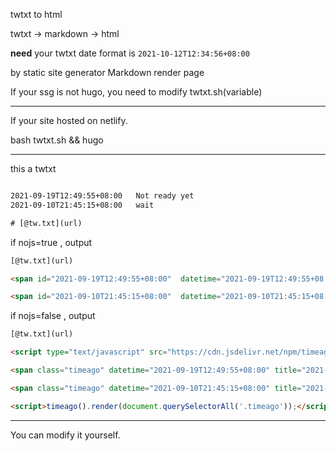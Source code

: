 twtxt to html

twtxt -> markdown -> html

**need** your twtxt date format is `2021-10-12T12:34:56+08:00` 

by static site generator Markdown render page

If your ssg is not hugo, you need to modify twtxt.sh(variable)

---

If your site hosted on netlify.

bash twtxt.sh && hugo 

---

this a twtxt

```tw.txt

2021-09-19T12:49:55+08:00	Not ready yet
2021-09-10T21:45:15+08:00	wait

# [@tw.txt](url)
```

if nojs=true , output

```html
[@tw.txt](url)

<span id="2021-09-19T12:49:55+08:00"  datetime="2021-09-19T12:49:55+08:00" title="2021-09-19T12:49:55+08:00"><a href="#2021-09-19T12:49:55+08:00">2021-09-19T12:49:55+08:00</a></span><br />Not ready yet

<span id="2021-09-10T21:45:15+08:00"  datetime="2021-09-10T21:45:15+08:00" title="2021-09-10T21:45:15+08:00"><a href="#2021-09-10T21:45:15+08:00">2021-09-10T21:45:15+08:00</a></span><br />wait

```

if nojs=false , output

```html
[@tw.txt](url)

<script type="text/javascript" src="https://cdn.jsdelivr.net/npm/timeago.js@3.0.2/dist/timeago.min.js"></script>

<span class="timeago" datetime="2021-09-19T12:49:55+08:00" title="2021-09-19T12:49:55+08:00">2021-09-19T12:49:55+08:00</span><br />Not ready yet

<span class="timeago" datetime="2021-09-10T21:45:15+08:00" title="2021-09-10T21:45:15+08:00">2021-09-10T21:45:15+08:00</span><br />wait

<script>timeago().render(document.querySelectorAll('.timeago'));</script>

```

---

You can modify it yourself.

